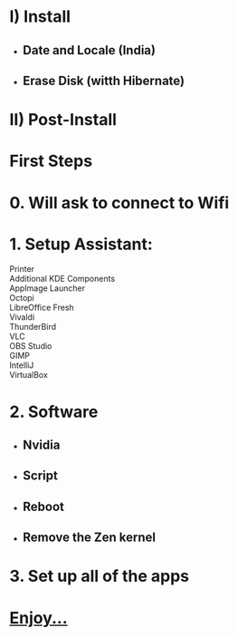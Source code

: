 # I) Install

- ## Date and Locale (India)
- ## Erase Disk (witth Hibernate)

# II) Post-Install

# First Steps

# 0. Will ask to connect to Wifi

# 1. Setup Assistant:

Printer<br>
Additional KDE Components<br>
AppImage Launcher<br>
Octopi<br>
LibreOffice Fresh<br>
Vivaldi<br>
ThunderBird<br>
VLC<br>
OBS Studio<br>
GIMP<br>
IntelliJ<br>
VirtualBox<br>

# 2. Software
- ## Nvidia
- ## Script
- ## Reboot
- ## Remove the Zen kernel

# 3. Set up all of the apps

# [Enjoy...](https://github.com/hookstdev/OmniGuides/blob/omni/OS/Android/nqmido.md)
